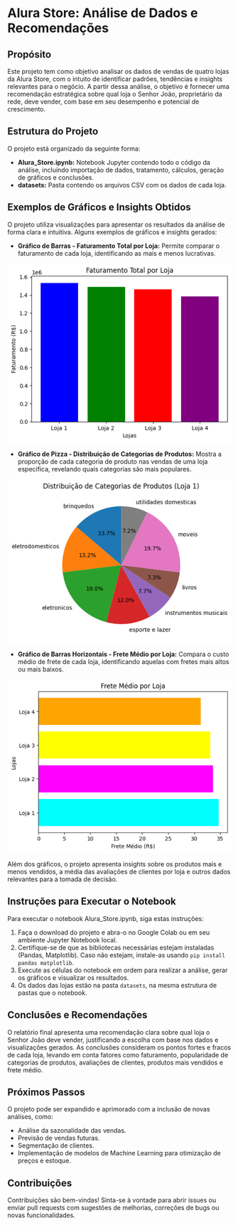 # Alura Store: Análise de Dados e Recomendações

## Propósito

Este projeto tem como objetivo analisar os dados de vendas de quatro lojas da Alura Store, com o intuito de identificar padrões, tendências e insights relevantes para o negócio. A partir dessa análise, o objetivo é fornecer uma recomendação estratégica sobre qual loja o Senhor João, proprietário da rede, deve vender, com base em seu desempenho e potencial de crescimento.

## Estrutura do Projeto

O projeto está organizado da seguinte forma:

* **Alura_Store.ipynb:** Notebook Jupyter contendo todo o código da análise, incluindo importação de dados, tratamento, cálculos, geração de gráficos e conclusões.
* **datasets:** Pasta contendo os arquivos CSV com os dados de cada loja.

## Exemplos de Gráficos e Insights Obtidos

O projeto utiliza visualizações para apresentar os resultados da análise de forma clara e intuitiva. Alguns exemplos de gráficos e insights gerados:

* **Gráfico de Barras - Faturamento Total por Loja:** Permite comparar o faturamento de cada loja, identificando as mais e menos lucrativas.
  
![Gráfico de Barras - Faturamento Total por Loja](faturamento_total.png)

* **Gráfico de Pizza - Distribuição de Categorias de Produtos:** Mostra a proporção de cada categoria de produto nas vendas de uma loja específica, revelando quais categorias são mais populares.

![Gráfico de Pizza - Distribuição de Categorias de Produtos](distribuicao_categorias.png)

* **Gráfico de Barras Horizontais - Frete Médio por Loja:** Compara o custo médio de frete de cada loja, identificando aquelas com fretes mais altos ou mais baixos.

![Gráfico de Barras Horizontais - Frete Médio por Loja](frete_medio.png)

Além dos gráficos, o projeto apresenta insights sobre os produtos mais e menos vendidos, a média das avaliações de clientes por loja e outros dados relevantes para a tomada de decisão.

## Instruções para Executar o Notebook

Para executar o notebook Alura_Store.ipynb, siga estas instruções:

1. Faça o download do projeto e abra-o no Google Colab ou em seu ambiente Jupyter Notebook local.
2. Certifique-se de que as bibliotecas necessárias estejam instaladas (Pandas, Matplotlib). Caso não estejam, instale-as usando `pip install pandas matplotlib`.
3. Execute as células do notebook em ordem para realizar a análise, gerar os gráficos e visualizar os resultados.
4. Os dados das lojas estão na pasta `datasets`, na mesma estrutura de pastas que o notebook.

## Conclusões e Recomendações

O relatório final apresenta uma recomendação clara sobre qual loja o Senhor João deve vender, justificando a escolha com base nos dados e visualizações gerados. As conclusões consideram os pontos fortes e fracos de cada loja, levando em conta fatores como faturamento, popularidade de categorias de produtos, avaliações de clientes, produtos mais vendidos e frete médio.

## Próximos Passos

O projeto pode ser expandido e aprimorado com a inclusão de novas análises, como:

* Análise da sazonalidade das vendas.
* Previsão de vendas futuras.
* Segmentação de clientes.
* Implementação de modelos de Machine Learning para otimização de preços e estoque.

## Contribuições

Contribuições são bem-vindas! Sinta-se à vontade para abrir issues ou enviar pull requests com sugestões de melhorias, correções de bugs ou novas funcionalidades.
